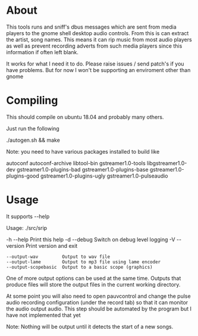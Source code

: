 
# About

This tools runs and sniff's dbus messages which are sent from media players to the gnome shell desktop audio controls. From this is can extract the artist, song names. This means it can rip music from most audio players as well as prevent recording adverts from such media players since this information if often left blank.

It works for what I need it to do. Please raise issues / send patch's if you have problems. But for now I won't be supporting an enviroment other than gnome

# Compiling

This should compile on ubuntu 18.04 and probably many others.

Just run the following

./autogen.sh && make

Note: you need to have various packages installed to build like

autoconf autoconf-archive libtool-bin gstreamer1.0-tools libgstreamer1.0-dev gstreamer1.0-plugins-bad
gstreamer1.0-plugins-base gstreamer1.0-plugins-good gstreamer1.0-plugins-ugly gstreamer1.0-pulseaudio


# Usage

It supports --help

Usage: ./src/srip <options>

 -h --help           Print this help
 -d --debug          Switch on debug level logging
 -V --version        Print version and exit

    --output-wav         Output to wav file
    --output-lame        Output to mp3 file using lame encoder
    --output-scopebasic  Output to a basic scope (graphics)

One of more output options can be used at the same time. Outputs that produce files will store the output files in the current working directory.

At some point you will also need to open pauvcontrol and change the pulse audio recording configuration (under the record tab) so that it can monitor the audio output audio. This step should be automated by the program but I have not implemented that yet

Note: Nothing will be output until it detects the start of a new songs.



